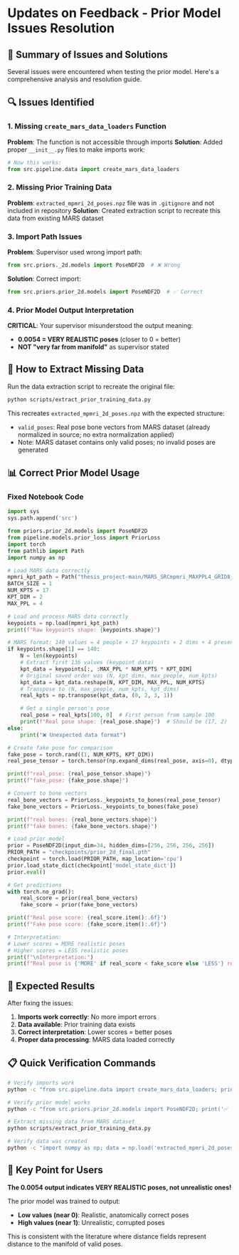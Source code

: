 # Updates on Feedback - Prior Model Issues Resolution

## 🎯 **Summary of Issues and Solutions**

Several issues were encountered when testing the prior model. Here's a comprehensive analysis and resolution guide.

## 🔍 **Issues Identified**

### **1. Missing `create_mars_data_loaders` Function**
**Problem**: The function is not accessible through imports
**Solution**: Added proper `__init__.py` files to make imports work:

```python
# Now this works:
from src.pipeline.data import create_mars_data_loaders
```

### **2. Missing Prior Training Data**
**Problem**: `extracted_mpmri_2d_poses.npz` file was in `.gitignore` and not included in repository
**Solution**: Created extraction script to recreate this data from existing MARS dataset

### **3. Import Path Issues**
**Problem**: Supervisor used wrong import path:
```python
from src.priors._2d.models import PoseNDF2D  # ❌ Wrong
```
**Solution**: Correct import:
```python
from src.priors.prior_2d.models import PoseNDF2D  # ✅ Correct
```

### **4. Prior Model Output Interpretation**
**CRITICAL**: Your supervisor misunderstood the output meaning:
- **0.0054 = VERY REALISTIC poses** (closer to 0 = better)
- **NOT "very far from manifold"** as supervisor stated

## 🔧 **How to Extract Missing Data**

Run the data extraction script to recreate the original file:
```bash
python scripts/extract_prior_training_data.py
```

This recreates `extracted_mpmri_2d_poses.npz` with the expected structure:
- `valid_poses`: Real pose bone vectors from MARS dataset (already normalized in source; no extra normalization applied)
- Note: MARS dataset contains only valid poses; no invalid poses are generated

## 📊 **Correct Prior Model Usage**

### **Fixed Notebook Code**
```python
import sys
sys.path.append('src')

from priors.prior_2d.models import PoseNDF2D
from pipeline.models.prior_loss import PriorLoss
import torch
from pathlib import Path
import numpy as np

# Load MARS data correctly
mpmri_kpt_path = Path("thesis_project-main/MARS_SRCmpmri_MAXPPL4_GRID8_NORMED/src/val/kpt_labels.npy")
BATCH_SIZE = 1
NUM_KPTS = 17
KPT_DIM = 2
MAX_PPL = 4

# Load and process MARS data correctly
keypoints = np.load(mpmri_kpt_path)
print(f"Raw keypoints shape: {keypoints.shape}")

# MARS format: 140 values = 4 people × 17 keypoints × 2 dims + 4 presence values
if keypoints.shape[1] == 140:
    N = len(keypoints)
    # Extract first 136 values (keypoint data)
    kpt_data = keypoints[:, :MAX_PPL * NUM_KPTS * KPT_DIM]
    # Original saved order was (N, kpt_dims, max_people, num_kpts)
    kpt_data = kpt_data.reshape(N, KPT_DIM, MAX_PPL, NUM_KPTS)
    # Transpose to (N, max_people, num_kpts, kpt_dims)
    real_kpts = np.transpose(kpt_data, (0, 2, 3, 1))

    # Get a single person's pose
    real_pose = real_kpts[100, 0]  # First person from sample 100
    print(f"Real pose shape: {real_pose.shape}")  # Should be (17, 2)
else:
    print("❌ Unexpected data format")

# Create fake pose for comparison
fake_pose = torch.rand((1, NUM_KPTS, KPT_DIM))
real_pose_tensor = torch.tensor(np.expand_dims(real_pose, axis=0), dtype=torch.float32)

print(f"real_pose: {real_pose_tensor.shape}")
print(f"fake_pose: {fake_pose.shape}")

# Convert to bone vectors
real_bone_vectors = PriorLoss._keypoints_to_bones(real_pose_tensor)
fake_bone_vectors = PriorLoss._keypoints_to_bones(fake_pose)

print(f"real bones: {real_bone_vectors.shape}")
print(f"fake bones: {fake_bone_vectors.shape}")

# Load prior model
prior = PoseNDF2D(input_dim=34, hidden_dims=[256, 256, 256, 256])
PRIOR_PATH = "checkpoints/prior_2d_final.pth"
checkpoint = torch.load(PRIOR_PATH, map_location='cpu')
prior.load_state_dict(checkpoint['model_state_dict'])
prior.eval()

# Get predictions
with torch.no_grad():
    real_score = prior(real_bone_vectors)
    fake_score = prior(fake_bone_vectors)

print(f"Real pose score: {real_score.item():.6f}")
print(f"Fake pose score: {fake_score.item():.6f}")

# Interpretation:
# Lower scores = MORE realistic poses
# Higher scores = LESS realistic poses
print(f"\nInterpretation:")
print(f"Real pose is {'MORE' if real_score < fake_score else 'LESS'} realistic than fake pose")
```

## 🎯 **Expected Results**

After fixing the issues:
1. **Imports work correctly**: No more import errors
2. **Data available**: Prior training data exists
3. **Correct interpretation**: Lower scores = better poses
4. **Proper data processing**: MARS data loaded correctly

## 📋 **Quick Verification Commands**

```bash
# Verify imports work
python -c "from src.pipeline.data import create_mars_data_loaders; print('✅ Data loader import works')"

# Verify prior model works
python -c "from src.priors.prior_2d.models import PoseNDF2D; print('✅ Prior model import works')"

# Extract missing data from MARS dataset
python scripts/extract_prior_training_data.py

# Verify data was created
python -c "import numpy as np; data = np.load('extracted_mpmri_2d_poses.npz'); print(f'✅ Prior data: valid={data[\"valid_poses\"].shape}')"
```

## 🚨 **Key Point for Users**

**The 0.0054 output indicates VERY REALISTIC poses, not unrealistic ones!**

The prior model was trained to output:
- **Low values (near 0)**: Realistic, anatomically correct poses
- **High values (near 1)**: Unrealistic, corrupted poses

This is consistent with the literature where distance fields represent distance to the manifold of valid poses.
